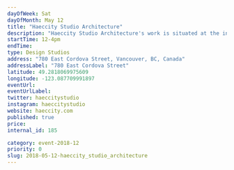 ```yaml
---
dayOfWeek: Sat
dayOfMonth: May 12
title: "Haeccity Studio Architecture"
description: "Haeccity Studio Architecture's work is situated at the intersection of art, architecture and planning. Find out what we've been up to, view our award winning proposal for the Missing Middle Competition, and test play our latest prototype: a collaborative board game demonstrating how together we can make an impact on housing affordability. "
startTime: 12-4pm
endTime: 
type: Design Studios
address: "780 East Cordova Street, Vancouver, BC, Canada"
addressLabel: "780 East Cordova Street"
latitude: 49.2818069975609
longitude: -123.087709991897
eventUrl: 
eventUrlLabel: 
twitter: haeccitystudio
instagram: haeccitystudio
website: haeccity.com
published: true
price: 
internal_id: 185

category: event-2018-12
priority: 0
slug: 2018-05-12-haeccity_studio_architecture
---
```

